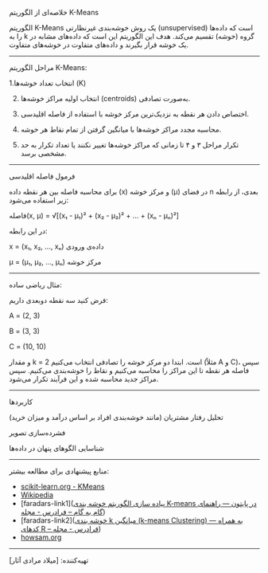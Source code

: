 خلاصه‌ای از الگوریتم K-Means

الگوریتم K-Means یک روش خوشه‌بندی غیرنظارتی (unsupervised) است که داده‌ها را به k گروه (خوشه) تقسیم می‌کند. هدف این الگوریتم این است که داده‌های مشابه در یک خوشه قرار بگیرند و داده‌های متفاوت در خوشه‌های متفاوت.

---

مراحل الگوریتم K-Means:

   1.انتخاب تعداد خوشه‌ها (K)

2. انتخاب اولیه مراکز خوشه‌ها (centroids) به‌صورت تصادفی.

3. اختصاص دادن هر نقطه به نزدیک‌ترین مرکز خوشه با استفاده از فاصله اقلیدسی.

4. محاسبه مجدد مراکز خوشه‌ها با میانگین گرفتن از تمام نقاط هر خوشه.

5. تکرار مراحل ۳ و ۴ تا زمانی که مراکز خوشه‌ها تغییر نکنند یا تعداد تکرار به حد مشخصی برسد.

---

فرمول فاصله اقلیدسی

برای محاسبه فاصله بین هر نقطه داده (x) و مرکز خوشه (μ) در فضای n بعدی، از رابطه زیر استفاده می‌شود:

فاصله(x, μ) = √[(x₁ - μ₁)² + (x₂ - μ₂)² + ... + (xₙ - μₙ)²]

در این رابطه:

x = (x₁, x₂, ..., xₙ) داده‌ی ورودی

μ = (μ₁, μ₂, ..., μₙ) مرکز خوشه

---

مثال ریاضی ساده:

فرض کنید سه نقطه دوبعدی داریم:

A = (2, 3)

B = (3, 3)

C = (10, 10)

و مقدار k = 2 است. ابتدا دو مرکز خوشه را تصادفی انتخاب می‌کنیم (مثلاً A و C)، سپس فاصله هر نقطه تا این مراکز را محاسبه می‌کنیم و نقاط را خوشه‌بندی می‌کنیم. سپس مراکز جدید محاسبه شده و این فرآیند تکرار می‌شود.

---

کاربردها

تحلیل رفتار مشتریان (مانند خوشه‌بندی افراد بر اساس درآمد و میزان خرید)

فشرده‌سازی تصویر

شناسایی الگوهای پنهان در داده‌ها

---

منابع پیشنهادی برای مطالعه بیشتر:

- [scikit-learn.org - KMeans](https://scikit-learn.org/stable/modules/generated/sklearn.cluster.KMeans.html)
- [Wikipedia ](https://en.wikipedia.org/wiki/K-means_clustering)
- [faradars-link1]([پیاده سازی الگوریتم خوشه بندی K-means در پایتون — راهنمای گام به گام – فرادرس - مجله‌](https://blog.faradars.org/%D9%BE%DB%8C%D8%A7%D8%AF%D9%87-%D8%B3%D8%A7%D8%B2%DB%8C-%D8%A7%D9%84%DA%AF%D9%88%D8%B1%DB%8C%D8%AA%D9%85-k-means-%D8%AF%D8%B1-%D9%BE%D8%A7%DB%8C%D8%AA%D9%88%D9%86/))
- [faradars-link2]([خوشه بندی k میانگین (k-means Clustering) — به همراه کدهای R – فرادرس - مجله‌](https://blog.faradars.org/k-means-clustering-algorithm/#%d8%ae%d9%88%d8%b4%d9%87%d8%a8%d9%86%d8%af%db%8c-k-%d9%85%db%8c%d8%a7%d9%86%da%af%db%8c%d9%86-0))
- [howsam.org](https://howsam.org/kmeans-tutorial/)

---

تهیه‌کننده: [میلاد مرادی آثار]
